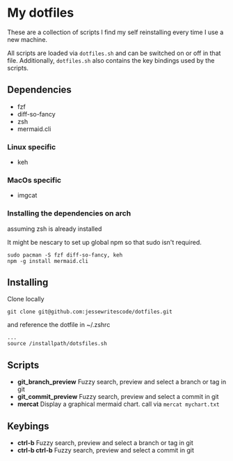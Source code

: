 # My dotfiles

These are a collection of scripts I find my self reinstalling every time I use a new machine.

All scripts are loaded via `dotfiles.sh` and can be switched on or off in that file.  Additionally, `dotfiles.sh` also contains the key bindings used by the scripts.


## Dependencies
- fzf
- diff-so-fancy
- zsh
- mermaid.cli

### Linux specific
- keh

### MacOs specific
- imgcat

### Installing the dependencies on arch

assuming zsh is already installed


It might be nescary to set up global npm so that sudo isn't required. 

```
sudo pacman -S fzf diff-so-fancy, keh
npm -g install mermaid.cli

```

## Installing

Clone locally

```
git clone git@github.com:jessewritescode/dotfiles.git 
```

and reference the dotfile in ~/.zshrc
```
...
source /installpath/dotsfiles.sh
```

## Scripts
- **git_branch_preview** Fuzzy search, preview and select a branch or tag in git
- **git_commit_preview** Fuzzy search, preview and select a commit in git
- **mercat** Display a graphical mermaid chart.  call via `mercat mychart.txt`

## Keybings
- **ctrl-b** Fuzzy search, preview and select a branch or tag in git
- **ctrl-b ctrl-b** Fuzzy search, preview and select a commit in git

